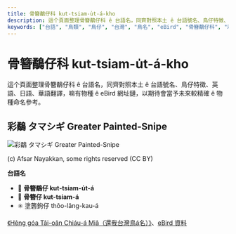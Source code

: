 ```yaml
---
title: 骨簪鷸仔科 kut-tsiam-u̍t-á-kho
description: 這个頁面整理骨簪鷸仔科 ê 台語名，同齊對照本土 ê 台語號名、鳥仔特徵、英語、日語、華語翻譯，嘛有物種 ê eBird 網址鏈，以期待會當予未來較精確 ê 物種命名參考。
keywords: ["台語", "鳥類", "鳥仔", "台灣", "鳥名", "eBird", "骨簪鷸仔科", "彩鷸"]
---
```


# 骨簪鷸仔科 kut-tsiam-u̍t-á-kho

這个頁面整理骨簪鷸仔科 ê 台語名，同齊對照本土 ê 台語號名、鳥仔特徵、英語、日語、華語翻譯，嘛有物種 ê eBird 網址鏈，以期待會當予未來較精確 ê 物種命名參考。

## 彩鷸 タマシギ Greater Painted-Snipe

![彩鷸 タマシギ Greater Painted-Snipe](https://inaturalist-open-data.s3.amazonaws.com/photos/73583493/medium.jpeg)

(c) Afsar Nayakkan, some rights reserved (CC BY)

**台語名**

- 🎯 **骨簪鷸仔 kut-tsiam-u̍t-á**
- 🎯 **骨簪仔 kut-tsiam-á**
- ✳️ 塗礱鉤仔 thôo-lâng-kau-á

[《Hêng góa Tâi-oân Chiáu-á Miâ（還我台灣鳥á名）》](https://siaulahjih.github.io/TaiOanChiauA/)、[eBird 資料](https://ebird.org/species/grpsni1)
